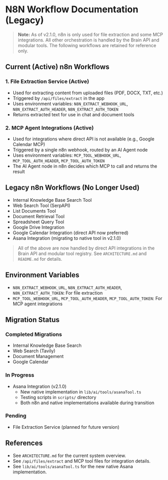 # N8N Workflow Documentation (Legacy)

> **Note:** As of v2.1.0, n8n is only used for file extraction and some MCP integrations. All other orchestration is handled by the Brain API and modular tools. The following workflows are retained for reference only.

## Current (Active) n8n Workflows

### 1. File Extraction Service (Active)
- Used for extracting content from uploaded files (PDF, DOCX, TXT, etc.)
- Triggered by `/api/files/extract` in the app
- Uses environment variables: `N8N_EXTRACT_WEBHOOK_URL`, `N8N_EXTRACT_AUTH_HEADER`, `N8N_EXTRACT_AUTH_TOKEN`
- Returns extracted text for use in chat and document tools

### 2. MCP Agent Integrations (Active)
- Used for integrations where direct API is not available (e.g., Google Calendar MCP)
- Triggered by a single n8n webhook, routed by an AI Agent node
- Uses environment variables: `MCP_TOOL_WEBHOOK_URL`, `MCP_TOOL_AUTH_HEADER`, `MCP_TOOL_AUTH_TOKEN`
- The AI Agent node in n8n decides which MCP to call and returns the result

## Legacy n8n Workflows (No Longer Used)

- Internal Knowledge Base Search Tool
- Web Search Tool (SerpAPI)
- List Documents Tool
- Document Retrieval Tool
- Spreadsheet Query Tool
- Google Drive Integration
- Google Calendar Integration (direct API now preferred)
- Asana Integration (migrating to native tool in v2.1.0)

> All of the above are now handled by direct API integrations in the Brain API and modular tool registry. See `ARCHITECTURE.md` and `README.md` for details.

## Environment Variables

- `N8N_EXTRACT_WEBHOOK_URL`, `N8N_EXTRACT_AUTH_HEADER`, `N8N_EXTRACT_AUTH_TOKEN`: For file extraction
- `MCP_TOOL_WEBHOOK_URL`, `MCP_TOOL_AUTH_HEADER`, `MCP_TOOL_AUTH_TOKEN`: For MCP agent integrations

## Migration Status

### Completed Migrations
- Internal Knowledge Base Search
- Web Search (Tavily)
- Document Management
- Google Calendar

### In Progress
- Asana Integration (v2.1.0)
  - New native implementation in `lib/ai/tools/asanaTool.ts`
  - Testing scripts in `scripts/` directory
  - Both n8n and native implementations available during transition

### Pending
- File Extraction Service (planned for future version)

## References
- See `ARCHITECTURE.md` for the current system overview.
- See `/api/files/extract` and MCP tool files for integration details.
- See `lib/ai/tools/asanaTool.ts` for the new native Asana implementation. 